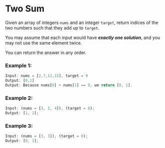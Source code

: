 # **Two Sum**

Given an array of integers `nums` and an integer `target`, return indices of the two numbers such that they add up to `target`.

You may assume that each input would have **_exactly one solution_**, and you may not use the same element twice.

You can return the answer in any order.

### **Example 1:**

```javascript
Input: nums = [2,7,11,15], target = 9
Output: [0,1]
Output: Because nums[0] + nums[1] == 9, we return [0, 1].
```

### **Example 2:**

```javascript
Input: (nums = [3, 2, 4]), (target = 6);
Output: [1, 2];
```

### **Example 3:**

```javascript
Input: (nums = [3, 3]), (target = 6);
Output: [0, 1];
```
